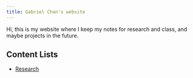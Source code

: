 ```yaml
---
title: Gabriel Chan's website 
---
```


Hi, this is my website where I keep my notes for research and class, and maybe projects in the future. 

## Content Lists
- [Research](notes/research)



